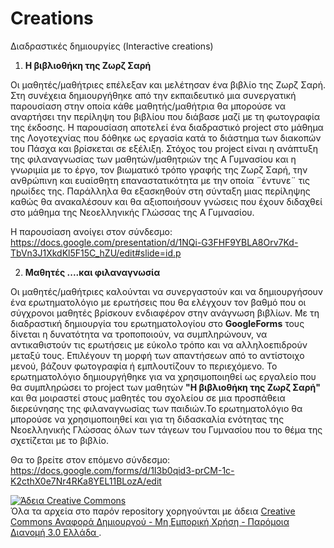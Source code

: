 # Creations
Διαδραστικές δημιουργίες (Interactive creations)

1. **Η βιβλιοθήκη της Ζωρζ Σαρή**

Οι μαθητές/μαθήτριες επέλεξαν και μελέτησαν ένα βιβλίο της Ζωρζ Σαρή. Στη συνέχεια δημιουργήθηκε από την εκπαιδευτικό μια συνεργατική παρουσίαση στην οποία κάθε μαθητής/μαθήτρια θα μπορούσε να αναρτήσει την περίληψη του βιβλίου που διάβασε μαζί με τη φωτογραφία της έκδοσης. Η παρουσίαση αποτελεί ένα διαδραστικό project στο μάθημα της Λογοτεχνίας που δόθηκε ως εργασία κατά το διάστημα των διακοπών του Πάσχα και βρίσκεται σε εξέλιξη. Στόχος του project είναι η ανάπτυξη της φιλαναγνωσίας των μαθητών/μαθητριών της Α Γυμνασίου και η γνωριμία με το έργο, τον βιωματικό τρόπο γραφής της Ζωρζ Σαρή, την ανθρώπινη και ευαίσθητη επαναστατικότητα  με την οποία ¨έντυνε¨ τις ηρωίδες της. Παράλληλα θα εξασκηθούν στη σύνταξη μιας περίληψης  καθώς θα ανακαλέσουν και θα αξιοποιήσουν γνώσεις που έχουν διδαχθεί στο μάθημα της Νεοελληνικής Γλώσσας της Α Γυμνασίου.

Η παρουσίαση ανοίγει στον σύνδεσμο: https://docs.google.com/presentation/d/1NQi-G3FHF9YBLA8Orv7Kd-TbVn3J1XkdKl5F15C_hZU/edit#slide=id.p
 
2. **Μαθητές ....και φιλαναγνωσία**
   
Οι μαθητές/μαθήτριες καλούνται να συνεργαστούν και να δημιουργήσουν ένα ερωτηματολόγιο με ερωτήσεις που θα ελέγχουν τον βαθμό που οι σύγχρονοι μαθητές βρίσκουν ενδιαφέρον στην ανάγνωση βιβλίων. Με τη διαδραστική δημιουργία του ερωτηματολογίου στο  **GoogleForms** τους δίνεται η δυνατότητα να τροποποιούν, να συμπληρώνουν, να αντικαθιστούν τις ερωτήσεις με εύκολο τρόπο και να αλληλοεπιδρούν μεταξύ τους. Επιλέγουν τη μορφή των απαντήσεων από το αντίστοιχο μενού, βάζουν φωτογραφία ή εμπλουτίζουν το περιεχόμενο. Το ερωτηματολόγιο δημιουργήθηκε για να χρησιμοποιηθεί ως εργαλείο που θα συμπληρώσει το project των μαθητών  **"Η βιβλιοθήκη της Ζωρζ Σαρή"** και θα μοιραστεί στους μαθητές του σχολείου σε μια προσπάθεια διερεύνησης της φιλαναγνωσίας των παιδιών.Το ερωτηματολόγιο θα μπορούσε να χρησιμοποιηθεί και για τη διδασκαλία ενότητας της Νεοελληνικής Γλώσσας όλων των τάγεων του Γυμνασίου που το θέμα της σχετίζεται με το βιβλίο. 

Θα το βρείτε στον επόμενο σύνδεσμο: https://docs.google.com/forms/d/1I3b0qid3-prCM-1c-K2cthX0e7Nr4RKa8YEL11BLozA/edit

<a rel="license" href="http://creativecommons.org/licenses/by-nc-sa/3.0/gr/"><img alt="Άδεια Creative Commons" style="border-width:0" src="https://i.creativecommons.org/l/by-nc-sa/3.0/gr/88x31.png" /></a><br />Όλα τα αρχεία στο παρόν repository χορηγούνται με άδεια <a rel="license" href="http://creativecommons.org/licenses/by-nc-sa/3.0/gr/">Creative Commons Αναφορά Δημιουργού - Μη Εμπορική Χρήση - Παρόμοια Διανομή 3.0 Ελλάδα </a>.
